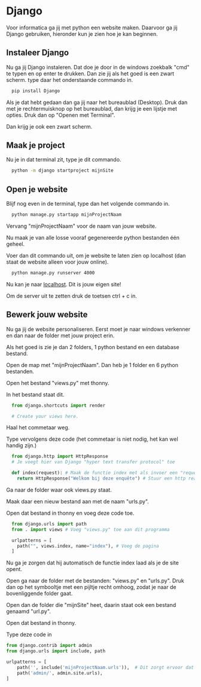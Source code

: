 
# Django

Voor informatica ga jij met python een website maken. Daarvoor ga jij Django gebruiken, hieronder kun je zien hoe je kan beginnen. 

## Instaleer Django

Nu ga jij Django instaleren. Dat doe je door in de windows zoekbalk "cmd" te typen en op enter te drukken. Dan zie jij als het goed is een zwart scherm. type daar het onderstaande commando in.

```bash
  pip install Django
```

Als je dat hebt gedaan dan ga jij naar het bureaublad (Desktop). Druk dan met je rechtermuisknop op het bureaublad, dan krijg je een lijstje met opties. Druk dan op "Openen met Terminal". 

Dan krijg je ook een zwart scherm.


## Maak je project

Nu je in dat terminal zit, type je dit commando.

```bash
  python -m django startproject mijnSite
```

## Open je website

Blijf nog even in de terminal, type dan het volgende commando in.

```bash
  python manage.py startapp mijnProjectNaam
```

Vervang "mijnProjectNaam" voor de naam van jouw website.

Nu maak je van alle losse vooraf gegenereerde python bestanden één geheel.

Voer dan dit commando uit, om je website te laten zien op localhost (dan staat de website alleen voor jouw online).

```bash
  python manage.py runserver 4000
```

Nu kan je naar [localhost](https://127.0.0.1:4000). Dit is jouw eigen site!

Om de server uit te zetten druk de toetsen ctrl + c in.


## Bewerk jouw website

Nu ga jij de website personaliseren. Eerst moet je naar windows verkenner en dan naar de folder met jouw project erin.

Als het goed is zie je dan 2 folders, 1 python bestand en een database bestand. 

Open de map met "mijnProjectNaam". Dan heb je 1 folder en 6 python bestanden.

Open het bestand "views.py" met thonny.

In het bestand staat dit.

```python
  from django.shortcuts import render

  # Create your views here.
```

Haal het commetaar weg.

Type vervolgens deze code (het commetaar is niet nodig, het kan wel handig zijn.)

```python
  from django.http import HttpResponse
  # Je voegt hier van Django "hyper text transfer protocol" toe

  def index(request): # Maak de functie index met als invoer een "request"
    return HttpResponse("Welkom bij deze enquête") # Stuur een http reactie terug
```

Ga naar de folder waar ook views.py staat.

Maak daar een nieuw bestand aan met de naam "urls.py".

Open dat bestand in thonny en voeg deze code toe.

```python
  from django.urls import path
  from . import views # Voeg "views.py" toe aan dit programma

  urlpatterns = [
    path("", views.index, name="index"), # Voeg de pagina 
  ]
```

Nu ga je zorgen dat hij automatisch de functie index laad als je de site opent.

Open ga naar de folder met de bestanden: "views.py" en "urls.py". Druk dan op het symbooltje met een pijltje recht omhoog, zodat je naar de bovenliggende folder gaat.

Open dan de folder die "mijnSite" heet, daarin staat ook een  bestand genaamd "url.py". 

Open dat bestand in thonny.

Type deze code in

```python
from django.contrib import admin
from django.urls import include, path

urlpatterns = [
    path('', include('mijnProjectNaam.urls')),  # Dit zorgt ervoor dat het script p
    path('admin/', admin.site.urls),
]
```